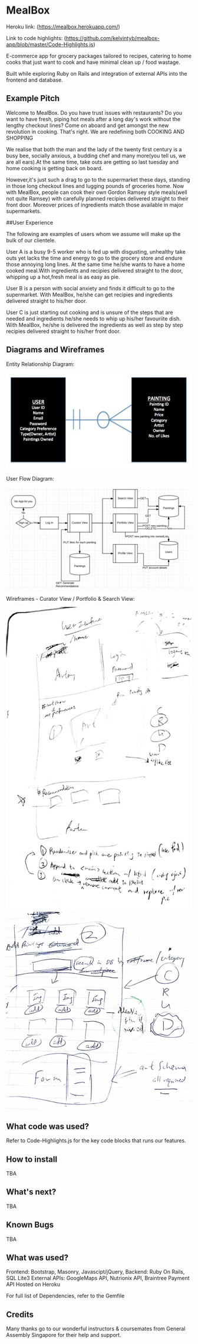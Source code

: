 # MealBox
Heroku link: (https://mealbox.herokuapp.com/)

Link to code highlights: (https://github.com/kelvintyb/mealbox-app/blob/master/Code-Highlights.js)

E-commerce app for grocery packages tailored to recipes, catering to home cooks that just want to cook and have minimal clean up / food wastage.

Built while exploring Ruby on Rails and integration of external APIs into the frontend and database.

## Example Pitch

Welcome to MealBox. Do you have trust issues with restaurants? Do you want to have fresh, piping hot meals after a long day's work without the lengthy checkout lines?
Come on aboard and get amongst the new revolution in cooking. That's right. We are redefining both COOKING AND SHOPPING

We realise that both the man and the lady of the twenty first century is a busy bee, socially anxious, a budding chef and many more(you tell us, we are all ears).At the same time, take outs are getting so last tuesday and home cooking is getting back on board.

However,it's just such a drag to go to the supermarket these days, standing in those long checkout lines and lugging pounds of groceries home. Now with MealBox, people  can cook their own Gordon Ramsey style meals(well not quite Ramsey) with carefully planned recipies delivered straight to their front door. Moreover prices of ingredients match those available in major supermarkets.

##User Experience

The following are examples of users whom we assume will make up the bulk of our clientele.

User A is a busy 9-5 worker who is fed up with disgusting, unhealthy take outs yet lacks the time and energy to go to the grocery store and endure those annoying long lines. At the same time he/she wants to have a home cooked meal.With ingredients and recipies delivered straight to the door, whipping up a hot,fresh meal is as easy as pie.

User B is a person with social anxiety and finds it difficult to go to the supermarket. With MealBox, he/she can get recipies and ingredients delivered straight to his/her door.

User C is just starting out cooking and is unsure of the steps that are needed and ingredients he/she needs to whip up his/her favouriite dish. With MealBox, he/she is delivered the ingredients as well as step by step recipies delivered straight to his/her front door.

## Diagrams and Wireframes

Entity Relationship Diagram:

![ERD](https://github.com/kelvintyb/artery/blob/master/wdi_presentation/ERD.jpg)

User Flow Diagram:


![User Flow Diagram](https://github.com/kelvintyb/artery/blob/master/wdi_presentation/User%20Flow%20Chart.jpg)

Wireframes - Curator View / Portfolio & Search View:


![Curator View](https://github.com/kelvintyb/artery/blob/master/wdi_presentation/Wireframe1.jpg)
![Portfolio/Search View](https://github.com/kelvintyb/artery/blob/master/wdi_presentation/wireframe2.jpg)

## What code was used?

Refer to Code-Highlights.js for the key code blocks that runs our features.

## How to install

TBA

## What's next?

TBA

## Known Bugs

TBA

## What was used?

Frontend: Bootstrap, Masonry, Javascipt/jQuery,
Backend: Ruby On Rails, SQL Lite3
External APIs: GoogleMaps API, Nutrionix API, Braintree Payment API
Hosted on Heroku

For full list of Dependencies, refer to the Gemfile

## Credits

Many thanks go to our wonderful instructors & coursemates from General Assembly Singapore for their help and support.  
